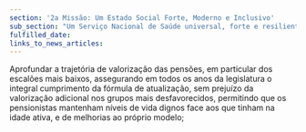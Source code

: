```yaml
---
section: '2a Missão: Um Estado Social Forte, Moderno e Inclusivo'
sub_section: "Um Serviço Nacional de Saúde universal, forte e resiliente"
fulfilled_date:
links_to_news_articles:
---
```


Aprofundar a trajetória de valorização das pensões, em particular dos escalões mais baixos, assegurando em todos os anos da legislatura o integral cumprimento da fórmula de atualização, sem prejuízo da valorização adicional nos grupos mais desfavorecidos, permitindo que os pensionistas mantenham níveis de vida dignos face aos que tinham na idade ativa, e de melhorias ao próprio modelo;